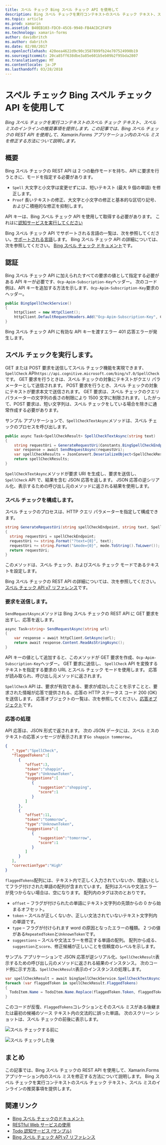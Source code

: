 ```yaml
---
title: スペル チェック Bing スペル チェック API を使用して
description: Bing スペル チェックを実行コンテキストのスペル チェック テキスト、スペル ミスのインラインの推奨事項を提供します。 この記事では、Bing スペル チェックの REST API を使用して、Xamarin.Forms アプリケーション内のスペル ミスを修正する方法について説明します。
ms.topic: article
ms.prod: xamarin
ms.assetid: B40EB103-FDC0-45C6-9940-FB4ACDC2F4F9
ms.technology: xamarin-forms
author: davidbritch
ms.author: dabritch
ms.date: 02/08/2017
ms.openlocfilehash: 420eea4622d9c90c3587899fb24e707524990b19
ms.sourcegitcommit: 20ca85ff638dbe3a85e601b5eb09b2f95bda2807
ms.translationtype: MT
ms.contentlocale: ja-JP
ms.lasthandoff: 03/28/2018
---
```

# <a name="spell-checking-using-the-bing-spell-check-api"></a>スペル チェック Bing スペル チェック API を使用して

_Bing スペル チェックを実行コンテキストのスペル チェック テキスト、スペル ミスのインラインの推奨事項を提供します。この記事では、Bing スペル チェックの REST API を使用して、Xamarin.Forms アプリケーション内のスペル ミスを修正する方法について説明します。_

## <a name="overview"></a>概要

Bing スペル チェックの REST API は 2 つの動作モードを持ち、API に要求を行うときに、モードを指定する必要があります。

- `Spell` 大文字と小文字は変更せずには、短いテキスト (最大 9 個の単語) を修正します。
- `Proof` 長いテキストの修正、大文字と小文字の修正と基本的な区切り記号、およびこ積極的な修正を抑制します。

API キーは、Bing スペル チェック API を使用して取得する必要があります。 これはに[認知サービスを実行してください](https://azure.microsoft.com/try/cognitive-services/)

Bing スペル チェック API でサポートされる言語の一覧は、次を参照してください。[サポートされる言語](/azure/cognitive-services/bing-spell-check/bing-spell-check-supported-languages/)します。 Bing スペル チェック API の詳細については、次を参照してください。 [Bing スペル チェック ドキュメント](/azure/cognitive-services/bing-spell-check/)です。

## <a name="authentication"></a>認証

Bing スペル チェック API に加えられたすべての要求の値として指定する必要がある API キーが必要です、`Ocp-Apim-Subscription-Key`ヘッダー。 次のコード例は、API キーを追加する方法を示します、`Ocp-Apim-Subscription-Key`要求のヘッダー。

```csharp
public BingSpellCheckService()
{
    httpClient = new HttpClient();
    httpClient.DefaultRequestHeaders.Add("Ocp-Apim-Subscription-Key", Constants.BingSpellCheckApiKey);
}
```

Bing スペル チェック API に有効な API キーを渡すエラー 401 応答エラーが発生します。

## <a name="performing-spell-checking"></a>スペル チェックを実行します。

GET または POST 要求を送信してスペル チェック機能を実現できます、 `SpellCheck` API`https://api.cognitive.microsoft.com/bing/v7.0/SpellCheck`です。 GET 要求を行うときは、スペル チェックの対象にテキストがクエリ パラメーターとして送信されます。 POST 要求を行うとき、スペル チェックの対象にテキストが要求本文で送信されます。 GET 要求は、スペル チェックのクエリ パラメーターの文字列の長さの制限により 1500 文字に制限されます。 したがって、POST 要求は、短い文字列は、スペル チェックをしている場合を除きに通常作成する必要があります。

サンプル アプリケーションで、`SpellCheckTextAsync`メソッドは、スペル チェックのプロセスを呼び出します。

```csharp
public async Task<SpellCheckResult> SpellCheckTextAsync(string text)
{
    string requestUri = GenerateRequestUri(Constants.BingSpellCheckEndpoint, text, SpellCheckMode.Spell);
    var response = await SendRequestAsync(requestUri);
    var spellCheckResults = JsonConvert.DeserializeObject<SpellCheckResult>(response);
    return spellCheckResults;
}
```

`SpellCheckTextAsync`メソッドが要求 URI を生成し、要求を送信し、 `SpellCheck` API で、結果を含む JSON 応答を返します。 JSON 応答の逆シリアル化、表示するための呼び出し元のメソッドに返される結果を使用します。

### <a name="configuring-spell-checking"></a>スペル チェックを構成します。

スペル チェックのプロセスは、HTTP クエリ パラメーターを指定して構成できます。

```csharp
string GenerateRequestUri(string spellCheckEndpoint, string text, SpellCheckMode mode)
{
  string requestUri = spellCheckEndpoint;
  requestUri += string.Format("?text={0}", text);                         // text to spell check
  requestUri += string.Format("&mode={0}", mode.ToString().ToLower());    // spellcheck mode - proof or spell
  return requestUri;
}
```

このメソッドは、スペル チェック、およびスペル チェック モードであるテキストを設定します。

Bing スペル チェックの REST API の詳細については、次を参照してください。[スペル チェック API v7 リファレンス](/rest/api/cognitiveservices/bing-spell-check-api-v7-reference/)です。

### <a name="sending-the-request"></a>要求を送信します。

`SendRequestAsync`メソッドは Bing スペル チェックの REST API に GET 要求を出すし、応答を返します。

```csharp
async Task<string> SendRequestAsync(string url)
{
    var response = await httpClient.GetAsync(url);
    return await response.Content.ReadAsStringAsync();
}
```

API キーの値として追加すると、このメソッドが GET 要求を作成、`Ocp-Apim-Subscription-Key`ヘッダー。 GET 要求に送信し、 `SpellCheck` API を変換するテキストを指定する要求の URL とスペル チェック モードを使用します。 応答が読み取られ、呼び出し元メソッドに返されます。

`SpellCheck` API は、要求が有効である、要求が成功したことを示すことと、要求された情報が応答で提供される、応答の HTTP ステータス コード 200 (OK) を送信します。 応答オブジェクトの一覧は、次を参照してください。[応答オブジェクト](/rest/api/cognitiveservices/bing-spell-check-api-v7-reference#response-objects)です。

### <a name="processing-the-response"></a>応答の処理

API 応答は、JSON 形式で返されます。 次の JSON データには、スペル ミスのテキストの応答メッセージが表示されます`Go shappin tommorow`:。

```json
{  
   "_type":"SpellCheck",
   "flaggedTokens":[  
      {  
         "offset":3,
         "token":"shappin",
         "type":"UnknownToken",
         "suggestions":[  
            {  
               "suggestion":"shopping",
               "score":1
            }
         ]
      },
      {  
         "offset":11,
         "token":"tommorow",
         "type":"UnknownToken",
         "suggestions":[  
            {  
               "suggestion":"tomorrow",
               "score":1
            }
         ]
      }
   ],
   "correctionType":"High"
}
```

`flaggedTokens`配列には、テキスト内で正しく入力されていないか、間違いとしてフラグ付けされた単語の配列が含まれています。 配列はスペルや文法エラーが見つからない場合は、空になります。 配列内のタグは次のとおりです。

- `offset` – フラグが付けられたの単語にテキスト文字列の先頭からの 0 から始まるオフセット。
- `token` – スペルが正しくないか、正しい文法されていないテキスト文字列内の単語です。
- `type` – フラグが付けられます word の原因となったエラーの種類。 2 つの値がある`RepeatedToken`と`UnknownToken`です。
- `suggestions` – スペルや文法エラーを修正する単語の配列。 配列から成る、`suggestion`と`score`、修正候補が正しいことを信頼度のレベルを示します。

サンプル アプリケーションで JSON 応答が逆シリアル化、`SpellCheckResult`表示するための呼び出し元のメソッドに返される結果のインスタンス。 次のコード例に示す方法、`SpellCheckResult`表示のインスタンスの処理します。

```csharp
var spellCheckResult = await bingSpellCheckService.SpellCheckTextAsync(TodoItem.Name);
foreach (var flaggedToken in spellCheckResult.FlaggedTokens)
{
  TodoItem.Name = TodoItem.Name.Replace(flaggedToken.Token, flaggedToken.Suggestions.FirstOrDefault().Suggestion);
}
```

このコードが反復、`FlaggedTokens`コレクションとそのスペル ミスがある後継または最初の候補のソース テキスト内の文法的に誤った単語。 次のスクリーン ショットは、スペル チェックの前後に表示します。

![](spell-check-images/before-spell-check.png "スペル チェックする前に")

![](spell-check-images/after-spell-check.png "スペル チェックした後")

## <a name="summary"></a>まとめ

この記事では、Bing スペル チェックの REST API を使用して、Xamarin.Forms アプリケーション内のスペル ミスを修正する方法について説明します。 Bing スペル チェックを実行コンテキストのスペル チェック テキスト、スペル ミスのインラインの推奨事項を提供します。

## <a name="related-links"></a>関連リンク

- [Bing スペル チェックのドキュメント](/azure/cognitive-services/bing-spell-check/)
- [RESTful Web サービスの使用](~/xamarin-forms/data-cloud/consuming/rest.md)
- [Todo 認知サービス (サンプル)](https://developer.xamarin.com/samples/xamarin-forms/WebServices/TodoCognitiveServices/)
- [Bing スペル チェック API v7 リファレンス](/rest/api/cognitiveservices/bing-spell-check-api-v7-reference/)
